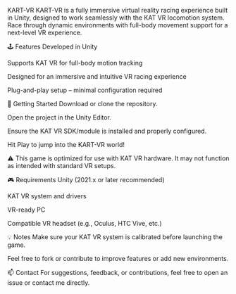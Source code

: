 KART-VR
KART-VR is a fully immersive virtual reality racing experience built in Unity, designed to work seamlessly with the KAT VR locomotion system. Race through dynamic environments with full-body movement support for a next-level VR experience.

🕹️ Features
Developed in Unity

Supports KAT VR for full-body motion tracking

Designed for an immersive and intuitive VR racing experience

Plug-and-play setup – minimal configuration required

🚀 Getting Started
Download or clone the repository.

Open the project in the Unity Editor.

Ensure the KAT VR SDK/module is installed and properly configured.

Hit Play to jump into the KART-VR world!

⚠️ This game is optimized for use with KAT VR hardware. It may not function as intended with standard VR setups.

🎮 Requirements
Unity (2021.x or later recommended)

KAT VR system and drivers

VR-ready PC

Compatible VR headset (e.g., Oculus, HTC Vive, etc.)

💡 Notes
Make sure your KAT VR system is calibrated before launching the game.

Feel free to fork or contribute to improve features or add new environments.

📫 Contact
For suggestions, feedback, or contributions, feel free to open an issue or contact me directly.

